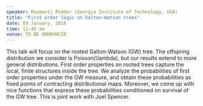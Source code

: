 ```yaml
---
speaker: Moumanti Podder (Georgia Institute of Technology, USA)
title: "First order logic on Galton-Watson trees"
date: 09 January, 2018
time: 11:45 am
venue: TO BE ANNOUNCED
---
```


 This talk will focus on the rooted Galton-Watson (GW) tree. The offspring distribution we consider is Poisson(\lambda), but our results extend to more general distributions. First order properties on rooted trees capture the local, finite structures inside the tree. We analyze the probabilities of  first order properties under the GW measure, and obtain these probabilities as fixed points of contracting distributional maps. Moreover, we come up with nice functions that express these probabilities conditioned on survival of the GW tree. This is joint work with Joel Spencer.


